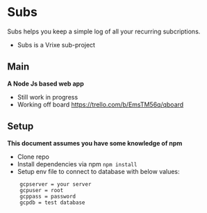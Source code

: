 # Subs
Subs helps you keep a simple log of all your recurring subcriptions.
 - Subs is a Vrixe sub-project

## Main
**A Node Js based web app**
 - Still work in progress 
 - Working off board https://trello.com/b/EmsTM56q/qboard 

## Setup
**This document assumes you have some knowledge of npm**
 - Clone repo
 - Install dependencies via npm `npm install`
 - Setup env file to connect to database with below values:
```
    gcpserver = your server
    gcpuser = root
    gcppass = password
    gcpdb = test database
```
